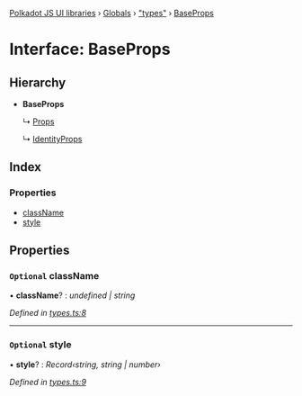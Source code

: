 [Polkadot JS UI libraries](../README.md) › [Globals](../globals.md) › ["types"](../modules/_types_.md) › [BaseProps](_types_.baseprops.md)

# Interface: BaseProps

## Hierarchy

* **BaseProps**

  ↳ [Props](_types_.props.md)

  ↳ [IdentityProps](_types_.identityprops.md)

## Index

### Properties

* [className](_types_.baseprops.md#optional-classname)
* [style](_types_.baseprops.md#optional-style)

## Properties

### `Optional` className

• **className**? : *undefined | string*

*Defined in [types.ts:8](https://github.com/polkadot-js/ui/blob/c5d32c3/packages/react-identicon/src/types.ts#L8)*

___

### `Optional` style

• **style**? : *Record‹string, string | number›*

*Defined in [types.ts:9](https://github.com/polkadot-js/ui/blob/c5d32c3/packages/react-identicon/src/types.ts#L9)*
